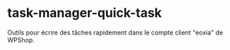 # task-manager-quick-task
Outils pour écrire des tâches rapidement dans le compte client "eoxia" de WPShop.
